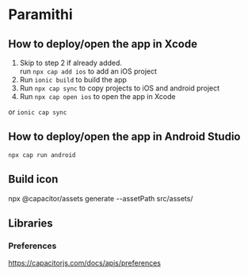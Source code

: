 # Paramithi


## How to deploy/open the app in Xcode
1. Skip to step 2 if already added.  
   run `npx cap add ios` to add an iOS project
2. Run `ionic build` to build the app
2. Run `npx cap sync` to copy projects to iOS and android project
3. Run `npx cap open ios` to open the app in Xcode


or 
```ionic cap sync```

## How to deploy/open the app in Android Studio
```npx cap run android```

## Build icon
npx @capacitor/assets generate --assetPath src/assets/

## Libraries

### Preferences
https://capacitorjs.com/docs/apis/preferences

